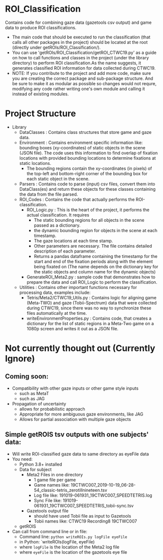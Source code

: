 # ROI_Classification
Contains code for combining gaze data (gazetools csv output) and game data to produce ROI classifications.

- The main code that should be executed to run the classification (that calls all other packages in the project) should be located at the root (directly under getROIs/ROI_Classification/).
- You can use 'getROIs/ROI_Classification/getROI_CTWC19.py' as a guide on how to call functions and classes in the project (under the library directory) to perform ROI classification.As the name suggests, it generates classified ROI information for data collected during CTWC19.
- NOTE: If you contribute to the project and add more code, make sure you are creating the correct package and sub-package structure. And be sure to make it as modular as possible so changes would not requre, modifying any code rather writing one's own module and calling it instead of existing modules.


# Project Structure

- Library
	- DataClasses : Contains class structures that store game and gaze data.
	- Environment : Contains environment specific information like: bounding boxes (xy-coordinates) of static objects in the scene (JSON file). The code uses this information to find overlap of fixation locations with provided bounding locations to determine fixations at static locations.
		- The bounding regions contain the xy-coordinates (in pixels) of the top-left and bottom-right corner of the bounding box for each static object in the scene.
	- Parsers : Contains code to parse (input) csv files, convert them into DataClass(es) and return these objects for these classes containing the data from the file parsed.
	- ROI_Codes : Contains the code that actually performs the ROI-classification.
		- ROI_Logic.py : This is the heart of the project, it performs the actual classification. It requires
			- The static bounding regions for all objects in the scene passed as a dictionary.
			- the dynamic bounding region for objects in the scene at each timestamp.
			- The gaze locations at each time stamp.
			- Other parameters are necessary. The file contains detailed description of each parameter.
			- Returns a pandas dataframe containing the timestamp for the start and end of the fixation periods along with the element being fixated on (The name depends on the dictionary key for the static objects and column name for the dynamic objects)
		- GenerateROI_Meta2.py : sample code that demonstrates how to prepare the data and call ROI_Logic to perform the classification.
	- Utilities : Contains other important functions necessary for processing data, examples include:
		- Tetris/Meta2/CTWC19_Utils.py : Contains logic for aligning game (Meta-TWO) and gaze (Tobii-Spectrum) data that were collected during CTWC19, since there was no way to synchronize these files automatically at the time. 
		- writeEnvironmentProperties.py : Contains code, that creates a dictionary for the list of static regions in a Meta-Two game on a 1080p screen and writes it out as a JSON file.



# Not currently thought out (Currently Ignore)

## Coming soon:
- Compatibility with other gaze inputs or other game style inputs
	- such as MetaT
	- such as JAG
- Propagation of uncertainty
	- allows for probabilistic approach
	- Appropriate for more ambiguous gaze environments, like JAG
	- Allows for partial association with multiple gaze objects
		
## Simple getROIS tsv outputs with one subjects' data:
- Will write ROI-classified gaze data to same directory as eyeFile data
- You need:
	- Python 3.8+ installed
	- Data for subject
		- Meta2 Files in one directory
			- 1 game file per game
			- Game names like: 19CTWC007_2019-10-19_06-28-54_classic-tetris_zerotillnineteen.tsv
			- Log file like:  191019-061931_19CTWC007_SPEEDTETRIS.log
			- Sync File like: 191019-061931_19CTWC007_SPEEDTETRIS_tobii-sync.tsv
		- Gazetools output file
			- should have used Tobii file as input to Gazetools
			- Tobii names like: CTWC19 Recording8 19CTWC007
	- getROIS
- Can call from command line or in file:
	- Command line: `python writeROIs.py logFile eyeFile`
	- in Python: `writeROIs(logFile, eyeFile)
	- where `logFile` is the location of the Meta2 log file
	- where `eyeFile` is the location of the gazetools eye file
	
	
	
	
